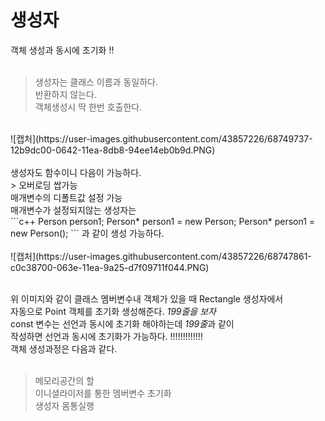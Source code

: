 # 생성자

객체 생성과 동시에 초기화 !! </br>
</br>
> 생성자는 클래스 이름과 동일하다. </br>
반환하지 않는다. </br>
객체생성시 딱 한번 호출한다. </br>
</br>
![캡처](https://user-images.githubusercontent.com/43857226/68749737-12b9dc00-0642-11ea-8db8-94ee14eb0b9d.PNG)</br>
</br>
생성자도 함수이니 다음이 가능하다. </br>
> 오버로딩 쌉가능 </br>
매개변수의 디폴트값 설정 가능 </br>
매개변수가 설정되지않는 생성자는 </br>
```c++
Person person1;
Person* person1 = new Person;
Person* person1 = new Person();
```
과 같이 생성 가능하다. </br>
</br>
![캡처](https://user-images.githubusercontent.com/43857226/68747861-c0c38700-063e-11ea-9a25-d7f09711f044.PNG)</br>
</br>

위 이미지와 같이 클래스 멤버변수내 객체가 있을 때 Rectangle 생성자에서 </br>
자동으로 Point 객체를 초기화 생성해준다. *199줄을 보자* </br>
const 변수는 선언과 동시에 초기화 해야하는데 *199줄*과 같이 </br>
작성하면 선언과 동시에 초기화가 가능하다. !!!!!!!!!!!!! </br>
객체 생성과정은 다음과 같다. </br>
</br>
> 메모리공간의 할</br>
이니셜라이저를 통한 멤버변수 초기화 </br>
생성자 몸통실행</br>
</br>
